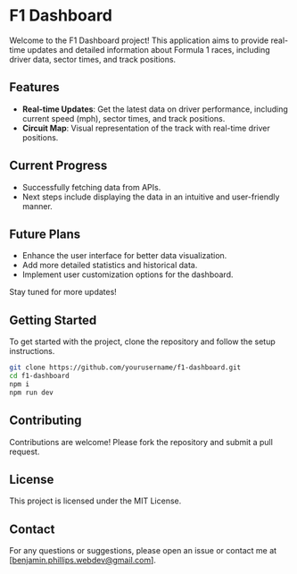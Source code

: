 # F1 Dashboard

Welcome to the F1 Dashboard project! This application aims to provide real-time updates and detailed information about Formula 1 races, including driver data, sector times, and track positions.

## Features

- **Real-time Updates**: Get the latest data on driver performance, including current speed (mph), sector times, and track positions.
- **Circuit Map**: Visual representation of the track with real-time driver positions.

## Current Progress

- Successfully fetching data from APIs.
- Next steps include displaying the data in an intuitive and user-friendly manner.

## Future Plans

- Enhance the user interface for better data visualization.
- Add more detailed statistics and historical data.
- Implement user customization options for the dashboard.

Stay tuned for more updates!

## Getting Started

To get started with the project, clone the repository and follow the setup instructions.

```bash
git clone https://github.com/yourusername/f1-dashboard.git
cd f1-dashboard
npm i
npm run dev
```

## Contributing

Contributions are welcome! Please fork the repository and submit a pull request.

## License

This project is licensed under the MIT License.

## Contact

For any questions or suggestions, please open an issue or contact me at [benjamin.phillips.webdev@gmail.com].